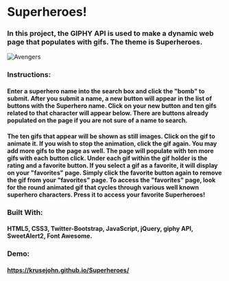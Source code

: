 # Superheroes!


### In this project, the GIPHY API is used to make a dynamic web page that populates with gifs.  The theme is Superheroes.

![Avengers](https://github.com/KruseJohn/Superheroes/blob/master/assets/images/avengers.jpg)


### Instructions:

#### Enter a superhero name into the search box and click the "bomb" to submit. After you submit a name, a new button will appear in the list of buttons with the Superhero name. Click on your new button and ten gifs related to that character will appear below. There are buttons already populated on the page if you are not sure of a name to search.

#### The ten gifs that appear will be shown as still images.  Click on the gif to animate it.  If you wish to stop the animation, click the gif again.  You may add more gifs to the page as well.  The page will populate with ten more gifs with each button click.  Under each gif within the gif holder is the rating and a favorite button.  If you select a gif as a favorite, it will display on your "favorites" page.  Simply click the favorite button again to remove the gif from your "favorites" page.  To access the "favorites" page, look for the round animated gif that cycles through various well known superhero characters.  Press it to access your favorite Superheroes!


### Built With:

#### HTML5, CSS3, Twitter-Bootstrap, JavaScript, jQuery, giphy API, SweetAlert2, Font Awesome.


### Demo: 

#### https://krusejohn.github.io/Superheroes/
